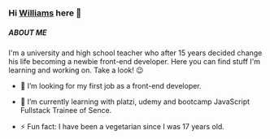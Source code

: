 ### Hi [Williams][website] here 👋




 ##### ABOUT ME

 I'm a university and high school teacher who after 15 years decided change his life becoming a newbie front-end developer. Here you can find stuff I'm learning and working on. Take a look! 😉

- 🔭 I’m looking for my first job as a front-end developer.
- 🌱 I’m currently learning with platzi, udemy and bootcamp JavaScript Fullstack Trainee of Sence.

- ⚡ Fun fact: I have been a vegetarian since I was 17 years old.

[website]: https://hernandw.github.io/